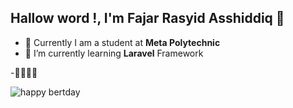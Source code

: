 ## Hallow word !, I'm Fajar Rasyid Asshiddiq 👋

<!--
**fajarRA526/fajarRA526** is a ✨ _special_ ✨ repository because its `README.md` (this file) appears on your GitHub profile.

Here are some ideas to get you started:

- 🔭 I’m currently working on ...
- 🌱 I’m currently learning ...
- 👯 I’m looking to collaborate on ...
- 🤔 I’m looking for help with ...
- 💬 Ask me about ...
- 📫 How to reach me: ...
- 😄 Pronouns: ...
- ⚡ Fun fact: ...
-->
- 🔭 Currently I am a student at **Meta Polytechnic**
- 🌱 I’m currently learning **Laravel** Framework

-🤗🤗🤗🤗


![happy bertday](https://media2.giphy.com/media/v1.Y2lkPTc5MGI3NjExYXhjNzB3cmYxNDluM2Y2Ym90YTkxendwa2ZpemlqeGVnc2V0aTM4eCZlcD12MV9pbnRlcm5hbF9naWZfYnlfaWQmY3Q9Zw/VF0WIRjfwvFERopBFY/giphy.gif)

